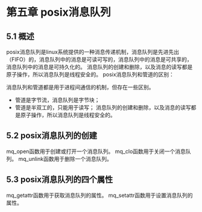 # 第五章 posix消息队列 

## 5.1 概述
posix消息队列是linux系统提供的一种消息传递机制，消息队列是先进先出（FIFO）的，消息队列中的消息是可读可写的，消息队列中的消息是可共享的，消息队列中的消息是可持久化的。
消息队列的创建和删除，以及消息的读写都是原子操作，所以消息队列是线程安全的。
posix消息队列和管道的区别：
 
消息队列和管道都是用于进程间通信的机制，但存在一些区别。
- 管道是字节流，消息队列是字节块；
- 管道是半双工的，只能用于读写；
消息队列的创建和删除，以及消息的读写都是原子操作，所以消息队列是线程安全的。

## 5.2 posix消息队列的创建
mq_open函数用于创建或打开一个消息队列。
mq_clo函数用于关闭一个消息队列。
mq_unlink函数用于删除一个消息队列。

## 5.3 posix消息队列的四个属性
mq_getattr函数用于获取消息队列的属性。
mq_setattr函数用于设置消息队列的属性。

